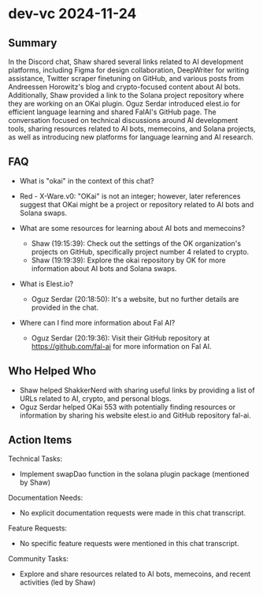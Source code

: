 # dev-vc 2024-11-24

## Summary
 In the Discord chat, Shaw shared several links related to AI development platforms, including Figma for design collaboration, DeepWriter for writing assistance, Twitter scraper finetuning on GitHub, and various posts from Andreessen Horowitz's blog and crypto-focused content about AI bots. Additionally, Shaw provided a link to the Solana project repository where they are working on an OKai plugin. Oguz Serdar introduced elest.io for efficient language learning and shared FalAI's GitHub page. The conversation focused on technical discussions around AI development tools, sharing resources related to AI bots, memecoins, and Solana projects, as well as introducing new platforms for language learning and AI research.

## FAQ
 - What is "okai" in the context of this chat?
  - Red - X-Ware.v0: "OKai" is not an integer; however, later references suggest that OKai might be a project or repository related to AI bots and Solana swaps.

- What are some resources for learning about AI bots and memecoins?
  - Shaw (19:15:39): Check out the settings of the OK organization's projects on GitHub, specifically project number 4 related to crypto.
  - Shaw (19:19:39): Explore the okai repository by OK for more information about AI bots and Solana swaps.

- What is Elest.io?
  - Oguz Serdar (20:18:50): It's a website, but no further details are provided in the chat.

- Where can I find more information about Fal AI?
  - Oguz Serdar (20:19:36): Visit their GitHub repository at https://github.com/fal-ai for more information on Fal AI.

## Who Helped Who
 - Shaw helped ShakkerNerd with sharing useful links by providing a list of URLs related to AI, crypto, and personal blogs.
- Oguz Serdar helped OKai 553 with potentially finding resources or information by sharing his website elest.io and GitHub repository fal-ai.

## Action Items
 Technical Tasks:
  - Implement swapDao function in the solana plugin package (mentioned by Shaw)

Documentation Needs:
  - No explicit documentation requests were made in this chat transcript.

Feature Requests:
  - No specific feature requests were mentioned in this chat transcript.

Community Tasks:
  - Explore and share resources related to AI bots, memecoins, and recent activities (led by Shaw)

